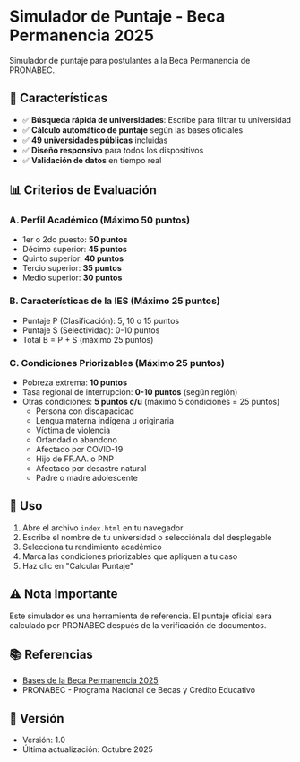 # Simulador de Puntaje - Beca Permanencia 2025

Simulador de puntaje para postulantes a la Beca Permanencia de PRONABEC.

## 🎯 Características

- ✅ **Búsqueda rápida de universidades**: Escribe para filtrar tu universidad
- ✅ **Cálculo automático de puntaje** según las bases oficiales
- ✅ **49 universidades públicas** incluidas
- ✅ **Diseño responsivo** para todos los dispositivos
- ✅ **Validación de datos** en tiempo real

## 📊 Criterios de Evaluación

### A. Perfil Académico (Máximo 50 puntos)
- 1er o 2do puesto: **50 puntos**
- Décimo superior: **45 puntos**
- Quinto superior: **40 puntos**
- Tercio superior: **35 puntos**
- Medio superior: **30 puntos**

### B. Características de la IES (Máximo 25 puntos)
- Puntaje P (Clasificación): 5, 10 o 15 puntos
- Puntaje S (Selectividad): 0-10 puntos
- Total B = P + S (máximo 25 puntos)

### C. Condiciones Priorizables (Máximo 25 puntos)
- Pobreza extrema: **10 puntos**
- Tasa regional de interrupción: **0-10 puntos** (según región)
- Otras condiciones: **5 puntos c/u** (máximo 5 condiciones = 25 puntos)
  - Persona con discapacidad
  - Lengua materna indígena u originaria
  - Víctima de violencia
  - Orfandad o abandono
  - Afectado por COVID-19
  - Hijo de FF.AA. o PNP
  - Afectado por desastre natural
  - Padre o madre adolescente

## 🚀 Uso

1. Abre el archivo `index.html` en tu navegador
2. Escribe el nombre de tu universidad o selecciónala del desplegable
3. Selecciona tu rendimiento académico
4. Marca las condiciones priorizables que apliquen a tu caso
5. Haz clic en "Calcular Puntaje"

## ⚠️ Nota Importante

Este simulador es una herramienta de referencia. El puntaje oficial será calculado por PRONABEC después de la verificación de documentos.

## 📚 Referencias

- [Bases de la Beca Permanencia 2025](https://www.pronabec.gob.pe/beca-permanencia/)
- PRONABEC - Programa Nacional de Becas y Crédito Educativo

## 📝 Versión

- Versión: 1.0
- Última actualización: Octubre 2025
